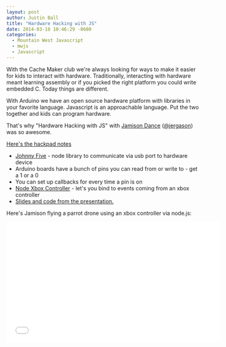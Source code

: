 ```yaml
---
layout: post
author: Justin Ball
title: "Hardware Hacking with JS"
date: 2014-03-18 10:46:29 -0600
categories:
  - Mountain West Javascript
  - mwjs
  - Javascript
---
```

With the Cache Maker club we're always looking for ways to make it easier for kids to interact with hardware. Traditionally,
interacting with hardware meant learning assembly or if you picked the right platform you could write embedded C. Today
things are different.

With Arduino we have an open source hardware platform with libraries in your favorite language. Javascript is an
approachable language. Put the two together and kids can program hardware.

That's why "Hardware Hacking with JS" with <a href="http://jamisondance.com/">Jamison Dance</a> (<a href="https://twitter.com/jergason">@jergason</a>) was so awesome.

<a href="https://hackpad.com/Hardware-Hacking-for-JS-Developers-enBfwkN103s">Here's the hackpad notes</a>

- <a href="https://github.com/rwaldron/johnny-five">Johnny Five</a> - node library to communicate via usb port to hardware device
- Arduino boards have a bunch of pins you can read from or write to - get a 1 or a 0
- You can set up callbacks for every time a pin is on
- <a href="https://github.com/andrew/node-xbox-controller">Node Xbox Controller</a> - let's you bind to events coming from an xbox controller
- <a href="https://github.com/jergason/hardware-hacking-mwjs-2014">Slides and code from the presentation.</a>

Here's Jamison flying a parrot drone using an xbox controller via node.js:

<iframe width="560" height="315" src="//www.youtube.com/embed/kWVEjbvx6Tg" frameborder="0" allowfullscreen></iframe>